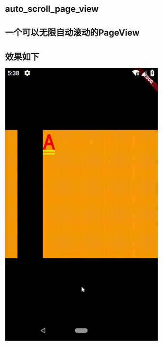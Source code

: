 # auto_scroll_page_view

# 一个可以无限自动滚动的PageView
# 效果如下
![image](https://github.com/FirePrayer/auto_scroll_page_view/blob/master/Android-Emulator-1080x1920_8.0_5554-2018_8_8-13_38_24.gif)
